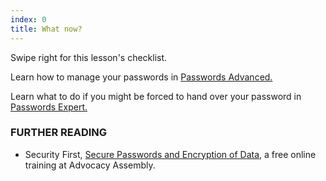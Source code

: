 ```yaml
---
index: 0
title: What now?
---
```

Swipe right for this lesson's checklist. 

Learn how to manage your passwords in [Passwords Advanced.](umbrella://lesson/passwords/1)

Learn what to do if you might be forced to hand over your password in [Passwords Expert.](umbrella://lesson/passwords/2)

### FURTHER READING

* Security First, [Secure Passwords and Encryption of Data](https://advocacyassembly.org/en/courses/31/#/chapter/1/lesson/1), a free online training at Advocacy Assembly.